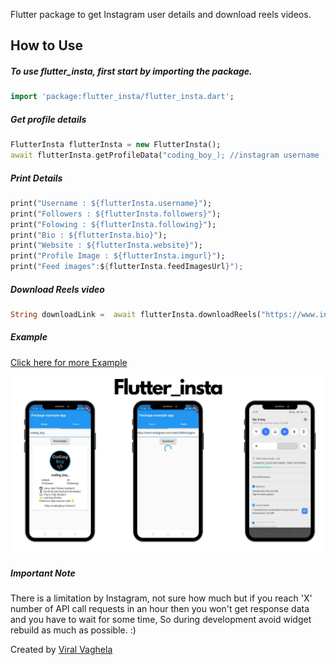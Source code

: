 Flutter package to get Instagram user details and download reels videos.

## How to Use

##### To use flutter_insta, first start by importing the package.

```dart
import 'package:flutter_insta/flutter_insta.dart';
```

##### Get profile details

```dart
FlutterInsta flutterInsta = new FlutterInsta();
await flutterInsta.getProfileData("coding_boy_); //instagram username
```

##### Print Details

```dart
print("Username : ${flutterInsta.username}");
print("Followers : ${flutterInsta.followers}");
print("Folowing : ${flutterInsta.following}");
print("Bio : ${flutterInsta.bio}");
print("Website : ${flutterInsta.website}");
print("Profile Image : ${flutterInsta.imgurl}");
print("Feed images":${flutterInsta.feedImagesUrl}");
```

##### Download Reels video

```dart
String downloadLink =  await flutterInsta.downloadReels("https://www.instagram.com/reel/CDlGkdZgB2y/"); //URL
```

##### Example

[Click here for more Example](https://pub.dev/packages/flutter_insta/example)

![Image](./images/main.png)

##### Important Note

There is a limitation by Instagram, not sure how much but if you reach 'X' number of API call requests in an hour then you won't get response data and you have to wait for some time, So during development avoid widget rebuild as much as possible. :)  

Created by [Viral Vaghela](https://www.linkedin.com/in/viralv/)
